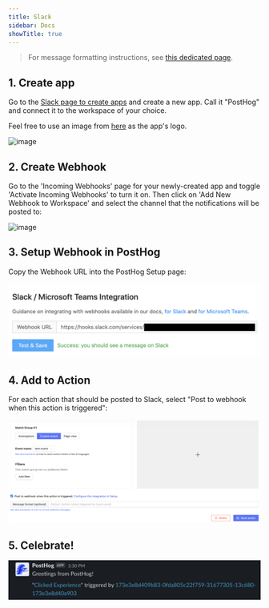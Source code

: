 ```yaml
---
title: Slack
sidebar: Docs
showTitle: true
---
```


> For message formatting instructions, see [this dedicated page](/docs/integrate/webhooks/message-formatting).

## 1. Create app
Go to the [Slack page to create apps](https://api.slack.com/apps?new_app=1) and create a new app. Call it "PostHog" and connect it to the workspace of your choice.

Feel free to use an image from [here](/media) as the app's logo.

![image](https://user-images.githubusercontent.com/53387/78574619-86939580-782a-11ea-8617-caf1ffe2783a.png)

## 2. Create Webhook
Go to the 'Incoming Webhooks' page for your newly-created app and toggle 'Activate Incoming Webhooks' to turn it on. Then click on 'Add New Webhook to Workspace' and select the channel that the notifications will be posted to:

![image](https://user-images.githubusercontent.com/53387/78574881-ec801d00-782a-11ea-9b87-8a40e49dd912.png)

## 3. Setup Webhook in PostHog
Copy the Webhook URL into the PostHog Setup page:

![PostHog Add Webhook](../../../images/add-webhook.png)

## 4. Add to Action

For each action that should be posted to Slack, select "Post to webhook when this action is triggered":

![PostHog Edit Action](../../../images/post-action-slack.png)

## 5. Celebrate!

![Slack Message](../../../images/slack-message.png)

